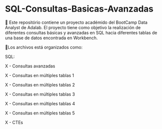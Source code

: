# SQL-Consultas-Basicas-Avanzadas

🔑 Este repositório contiene un proyecto académido del BootCamp Data Analyst de Adalab. El proyecto tiene como objetivo la realización de diferentes consultas básicas y avanzadas en SQL hacia diferentes tablas de una base de datos encontrada en Workbench.

📍Los archivos está organizados como:

SQL:

X - Consultas avanzadas 

X - Consultas en múltiples tablas 1

X - Consultas en múltiples tablas 2

X - Consultas en múltiples tablas 3

X - Consultas en múltiples tablas 4

X - Consultas en múltiples tablas 5

X - CTEs
